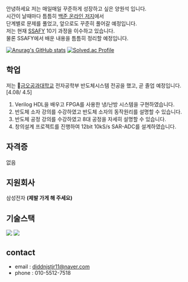 안녕하세요 저는 매일매일 꾸준하게 성장하고 싶은 양원석 입니다.  
시간이 날때마다 틈틈히 [백준 온라인 저지](https://www.acmicpc.net/)에서  
단계별로 문제를 풀었고, 앞으로도 꾸준히 풀어갈 예정입니다.  
저는 현재 [SSAFY](https://www.ssafy.com/ksp/jsp/swp/swpMain.jsp) 10기 과정을 이수하고 있습니다.  
물론 SSAFY에서 배운 내용을 틈틈히 정리할 예정입니다.

[![Anurag's GitHub stats](https://github-readme-stats.vercel.app/api?username=yangwonseok98)](https://github.com/anuraghazra/github-readme-stats)
[![Solved.ac Profile](http://mazassumnida.wtf/api/v2/generate_badge?boj=l00do3)](https://solved.ac/l00do3/)

## 학업
저는 🏫[금오공과대학교](https://kumoh.ac.kr) 전자공학부 반도체시스템 전공을 했고, 곧 졸업 예정입니다. [4.08/ 4.5]  
1. Verilog HDL을 배우고 FPGA를 사용한 냉/난방 시스템을 구현하였습니다.
2. 반도체 소자 강의를 수강하였고 반도체 소자의 동작원리를 설명할 수 있습니다.
3. 반도체 공정 강의를 수강하였고 8대 공정을 자세히 설명할 수 있습니다.
4. 창의설계 프로젝트를 진행하여 12bit 10kS/s SAR-ADC를 설계하였습니다.

## 자격증
없음

## 지원회사
삼성전자  **(제발 가게 해 주세요)**

## 기술스택
<img src="https://img.shields.io/badge/Python-3776AB?style=for-the-badge&logo=Python&logoColor=white"> <img src="https://img.shields.io/badge/C-F09820?style=for-the-badge&logo=C&logoColor=white">



## contact
- email : diddnjstjr11@naver.com  
- phone : 010-5512-7518
